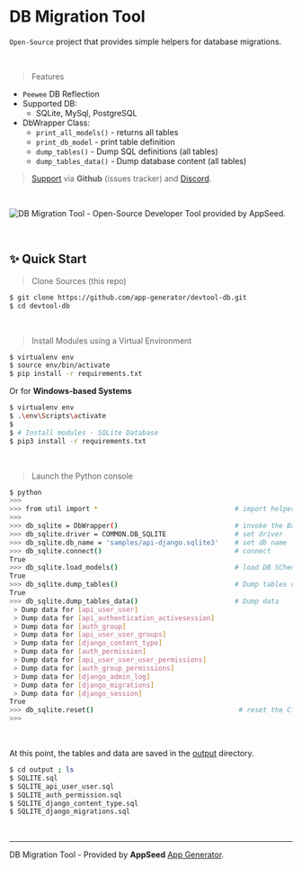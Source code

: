 # DB Migration Tool 

`Open-Source` project that provides simple helpers for database migrations. 

<br />

> Features

- `Peewee` DB Reflection
- Supported DB:
  - SQLite, MySql, PostgreSQL
- DbWrapper Class:
  - `print_all_models()` - returns all tables
  - `print_db_model` - print table definition
  - `dump_tables()` - Dump SQL definitions (all tables) 
  - `dump_tables_data()` - Dump database content (all tables)


> [Support](https://appseed.us/support) via **Github** (issues tracker) and [Discord](https://discord.gg/fZC6hup).
 
<br />

![DB Migration Tool - Open-Source Developer Tool provided by AppSeed.](https://user-images.githubusercontent.com/51070104/153570755-dde19fba-03ca-4eed-a156-6a8efb1ef949.png)

<br />

## ✨ Quick Start

> Clone Sources (this repo)

```bash
$ git clone https://github.com/app-generator/devtool-db.git
$ cd devtool-db
```

<br />

> Install Modules using a Virtual Environment

```bash
$ virtualenv env
$ source env/bin/activate
$ pip install -r requirements.txt
```

Or for **Windows-based Systems**

```bash
$ virtualenv env
$ .\env\Scripts\activate
$
$ # Install modules - SQLite Database
$ pip3 install -r requirements.txt
```

<br />

> Launch the Python console

```bash
$ python
>>> 
>>> from util import *                                  # import helpers      
>>>                    
>>> db_sqlite = DbWrapper()                             # invoke the Base Class  
>>> db_sqlite.driver = COMMON.DB_SQLITE                 # set driver
>>> db_sqlite.db_name = 'samples/api-django.sqlite3'    # set db name
>>> db_sqlite.connect()                                 # connect 
True 
>>> db_sqlite.load_models()                             # load DB SChema 
True
>>> db_sqlite.dump_tables()                             # Dump tables definitions 
True
>>> db_sqlite.dump_tables_data()                        # Dump data
 > Dump data for [api_user_user]
 > Dump data for [api_authentication_activesession]
 > Dump data for [auth_group]
 > Dump data for [api_user_user_groups]
 > Dump data for [django_content_type]
 > Dump data for [auth_permission]
 > Dump data for [api_user_user_user_permissions]
 > Dump data for [auth_group_permissions]
 > Dump data for [django_admin_log]
 > Dump data for [django_migrations]
 > Dump data for [django_session]
True
>>> db_sqlite.reset()                                    # reset the Class data  
>>>
```

<br />

At this point, the tables and data are saved in the [output](https://github.com/app-generator/devtool-db/tree/main/output) directory.

```bash
$ cd output ; ls 
$ SQLITE.sql
$ SQLITE_api_user_user.sql
$ SQLITE_auth_permission.sql
$ SQLITE_django_content_type.sql
$ SQLITE_django_migrations.sql
```

<br />

--- 
DB Migration Tool - Provided by **AppSeed** [App Generator](https://appseed.us/app-generator).
